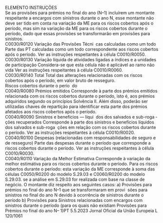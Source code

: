  
ELEMENTO  INSTRUÇÕES  
Se as provisões para prémios no final do ano (N–1) incluírem um montante 
respeitante a encargos com sinistros durante o ano N, esse montante não deve 
ser tido em conta na variação da ME para os riscos cobertos após o período, mas 
sim na variação da ME para os riscos cobertos durante o período, dado que essas 
provisões se transformarão em provisões para sinistros.  
C0030/R0120  Variação das Provisões Técni ­
cas calculadas como um todo  Parte das PT calculadas como um todo correspondente aos riscos cobertos após o 
período. 
Ver as instruções respeitantes à célula C0010/R0050.  
C0030/R0130  Variação líquida de atividades 
ligadas a índices e a unidades 
de participação  Considera-se que esta célula não é aplicável ao ramo não vida 
Ver as instruções respeitantes à célula C0010/R0060.  
C0030/R0140  Total  Total das alterações relacionadas com os riscos cobertos após o período, em valor 
bruto de resseguro.  
Riscos cobertos 
durante o perío ­
do  
C0040/R0080  Prémios emitidos  Corresponde à parte dos prémios emitidos relacionada com os riscos cobertos 
durante o período, isto é, aos prémios adquiridos segundo os princípios Solvência 
II. 
Além disso, poderão ser utilizadas chaves de repartição para identificar esta parte 
dos prémios afetados aos riscos cobertos após o período.  
C0040/R0090  Sinistros e benefícios — líqui ­
dos dos salvados e sub-roga ­
ções recuperados  Corresponde à parte dos sinistros e benefícios líquidos dos salvados e sub-roga ­
ções em relação com os riscos cobertos durante o período. 
Ver as instruções respeitantes à célula C0010/R0020.  
C0040/R0100  Despesas (relacionadas com 
responsabilidades de seguro e 
de resseguro)  Parte das despesas durante o período que corresponde a riscos cobertos durante o 
período. 
Ver as instruções respeitantes à célula C0010/R0030.  
C0040/R0110  Variação da Melhor Estimativa  Corresponde à variação da melhor estimativa para os riscos cobertos durante o 
período. 
Para os riscos cobertos durante o período: esta variação da ME corresponde à 
soma das células C0050/R0200 do modelo S.29.03 e C0060/R0200 do modelo 
S.29.03. se a análise em S.29.03 for realizada com base na classe de negócio. 
O montante diz respeito aos seguintes casos: 
a) Provisões para prémios no final do ano N–1 que se transformaram em provi ­
sões para sinistros no final do ano N devido à ocorrência de sinistros durante o 
período 
b) Provisões para Sinistros relacionadas com encargos com sinistros durante o 
período (para os quais não existiam Provisões para Prémios no final do ano N– 
1)PT  5.5.2023 Jornal Oficial da União Europeia L 120/1061